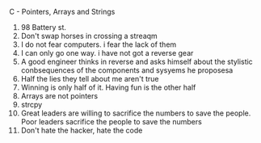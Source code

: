 C - Pointers, Arrays and Strings

1. 98 Battery st.
2. Don't swap horses in crossing a streaqm
3. I do not fear computers. i fear the lack of them
4. I can only go one way. i have not got a reverse gear
5. A good engineer thinks in reverse and asks himself about the stylistic conbsequences of the components and sysyems he proposesa
6. Half the lies they tell about me aren't true
7. Winning is only half of it. Having fun is the other half
8. Arrays are not pointers
9. strcpy
10. Great leaders are willing to sacrifice the numbers to save the people. Poor leaders sacrifice the people to save the numbers
11. Don't hate the hacker, hate the code
